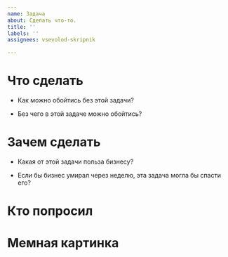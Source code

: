 ```yaml
---
name: Задача
about: Сделать что-то.
title: ''
labels: ''
assignees: vsevolod-skripnik

---
```


# Что сделать

- Как можно обойтись без этой задачи?

- Без чего в этой задаче можно обойтись?


# Зачем сделать

- Какая от этой задачи польза бизнесу?

- Если бы бизнес умирал через неделю, эта задача могла бы спасти его?


# Кто попросил



# Мемная картинка
